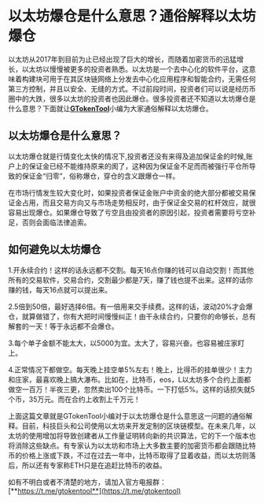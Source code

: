 # 以太坊爆仓是什么意思？通俗解释以太坊爆仓

以太坊从2017年到目前为止已经出现了巨大的增长，而随着加密货币的迅猛增长，以太坊以慢慢被更多的投资者熟悉。以太坊是一个去中心化的软件平台，这意味着构建块可用于在其区块链网络上分发去中心化应用程序和智能合约，无需任何第三方控制，并且以安全、无缝的方式。不过前段时间，投资者们可以说是经历币圈中的大跌，很多以太坊的投资者也因此爆仓。很多投资者还不知道以太坊爆仓是什么意思？下面就让[**GTokenTool**](https://docs.gtokentool.com)小编为大家通俗解释以太坊爆仓。

## 以太坊爆仓是什么意思？

以太坊爆仓就是行情变化太快的情况下,投资者还没有来得及追加保证金的时候,账户上的保证金已经不能维持原来的阂了，这种因为保证金不足而而被强行平仓所导致的保证金“归零”，俗称爆仓，穿仓的含义跟爆仓一样。

在市场行情发生较大变化时，如果投资者保证金账户中资金的绝大部分都被交易保证金占用，而且交易方向又与市场走势相反时，由于保证金交易的杠杆效应，就很容易出现爆仓。如果爆仓导致了亏空且由投资者的原因引起，投资者需要将亏空补足，否则会面临法律追索。

## 如何避免以太坊爆仓

1.开永续合约！这样的话永远都不交割。每天16点你赚的钱可以自动交割！而其他所有的交易软件，交易合约，交割最少都是7天，赚了钱也提不出来。这样的话你赚的钱，每天16点就可以提出来。

2.5倍到50倍，最好选择6倍。有一倍用来交手续费。这样的话，波动20%才会爆仓，就算做错了，你有大把时间慢慢纠正！由干永续合约，只要你的命够长，总有解套的一天！等于永远都不会爆仓。

3.每个单子金额不能太大，以5000为宜。太大了，容易兴奋。也容易被庄家盯上。

4.正常情况下都做空。每天晚上挂空单5%左右！晚上，比得币的挂单很少！主力和庄家，最喜欢晚上搞大瀑布。比如在，比特币，eos，L以太坊多个合约上面都做空一百万！半夜三更，忽然卖出100个比特币。一下打低5%。这样的话损失就5个币，35万元。而在合约上收割上千万元！

上面这篇文章就是GTokenTool小编对于以太坊爆仓是什么意思这一问题的通俗解释。目前，科技巨头和公司使用以太坊来开发定制的区块链模型。在未来几年，以太坊的使用增加将导致创建者从工作量证明转向新的共识算法，它的下一个版本也将消除这些缺点。有专家认为以太坊和市场上大多数主要的加密货币都会跟随比特币的价格上涨或下跌，不过在过去一年中，比特币取得了显着收益，而以太坊则落后，所以还有专家称ETH只是在追赶比特币的收益。

如有不明白或者不清楚的地方，请加入官方电报群：[**https://t.me/gtokentool**](https://t.me/gtokentool)
